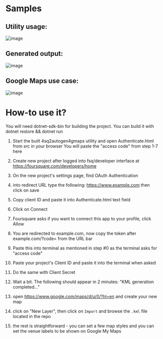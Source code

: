 # Samples

## Utility usage:

![image](https://github.com/user-attachments/assets/8f5b25e4-4a2e-4eca-bade-2a5ecd605145)

## Generated output:

![image](https://github.com/user-attachments/assets/2107ef94-7a41-44be-a690-ba682fb00103)

## Google Maps use case:

![image](https://github.com/user-attachments/assets/5f9aea1b-7eee-4d4d-bbc4-c169d38df148)

# How-to use it?

You will need dotnet-sdk-bin for building the project.
You can build it with dotnet restore && dotnet run

1. Start the built 4sq2autogen4gmaps utility and open Authenticate.html from src in your browser
   You will paste the "access code" from step 1-7 here
   
2. Create new project after logged into fsq/developer interface at https://foursquare.com/developers/home

3. On the new project's settings page, find OAuth Authentication

4. into redirect URL type the following: https://www.example.com 
   then click on save

5. Copy client ID and paste it into Authenticate.html text field

6. Click on Connect

7. Foursquare asks if you want to connect this app to your profile, click Allow

8. You are redirected to example.com, now copy the token after example.com/?code=
   from the URL bar

9. Paste this into terminal as mentioned in step #0 as the terminal asks for "access code"
10. Paste your project's Client ID and paste it into the terminal when asked
11. Do the same with Client Secret

12. Wait a bit. The following should appear in 2 minutes: "KML generation completed..."

13. open https://www.google.com/maps/d/u/0/?hl=en and create your new map
14. click on "New Layer", then click on `Import` and browse the `.kml` file located in the repo
15. the rest is straightforward - you can set a few map styles and you can set the venue labels to be shown on Google My Maps
